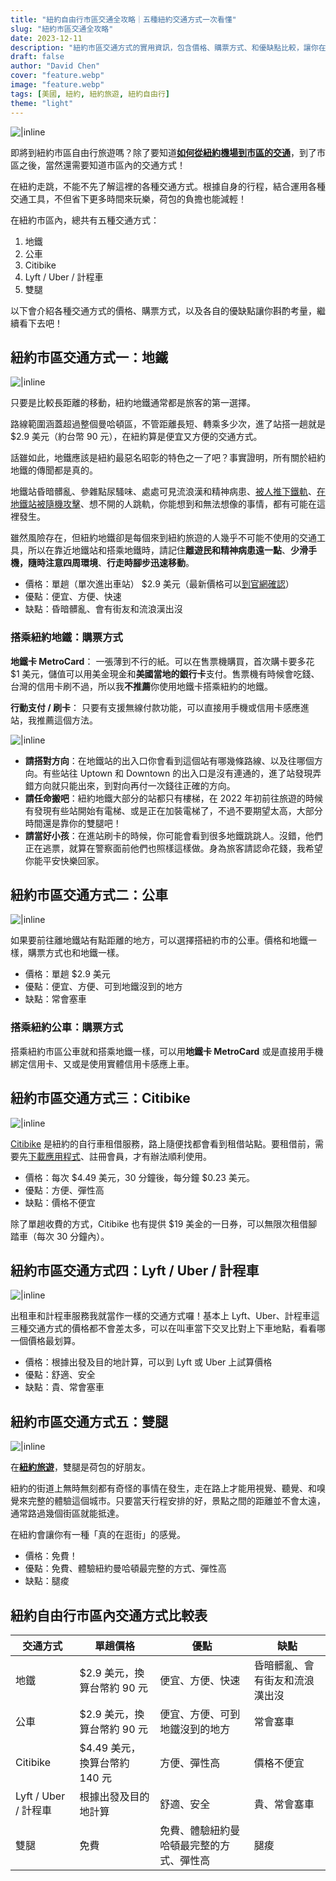 ```yaml
---
title: "紐約自由行市區交通全攻略｜五種紐約交通方式一次看懂"
slug: "紐約市區交通全攻略"
date: 2023-12-11
description: "紐約市區交通方式的實用資訊，包含價格、購票方式、和優缺點比較，讓你在紐約自由行輕鬆走跳！"
draft: false
author: "David Chen"
cover: "feature.webp"
image: "feature.webp"
tags: [美國, 紐約, 紐約旅遊, 紐約自由行]
theme: "light"
---
```


![|inline](feature.webp)

即將到紐約市區自由行旅遊嗎？除了要知道[**如何從紐約機場到市區的交通**](https://exittaiwan.com/posts/%E7%B4%90%E7%B4%84%E6%A9%9F%E5%A0%B4%E5%88%B0%E5%B8%82%E5%8D%80%E4%BA%A4%E9%80%9A%E5%85%A8%E6%94%BB%E7%95%A5/)，到了市區之後，當然還需要知道市區內的交通方式！

在紐約走跳，不能不先了解這裡的各種交通方式。根據自身的行程，結合運用各種交通工具，不但省下更多時間來玩樂，荷包的負擔也能減輕！

在紐約市區內，總共有五種交通方式：

1. 地鐵
2. 公車
3. Citibike
4. Lyft / Uber / 計程車
5. 雙腿

以下會介紹各種交通方式的價格、購票方式，以及各自的優缺點讓你斟酌考量，繼續看下去吧！

## 紐約市區交通方式一：地鐵

![|inline](metro-station-entry.webp)

只要是比較長距離的移動，紐約地鐵通常都是旅客的第一選擇。

路線範圍涵蓋超過整個曼哈頓區，不管距離長短、轉乘多少次，進了站搭一趟就是 $2.9 美元（約台幣 90 元），在紐約算是便宜又方便的交通方式。

話雖如此，地鐵應該是紐約最惡名昭彰的特色之一了吧？事實證明，所有關於紐約地鐵的傳聞都是真的。

地鐵站昏暗髒亂、參雜點尿騷味、處處可見流浪漢和精神病患、[被人推下鐵軌](https://www.insider.com/family-of-michelle-alyssa-go-speaks-out-after-deadly-attack-2022-1)、[在地鐵站被隨機攻擊](https://abc7ny.com/hammer-attack-subway-brutal-robbery-woman-new-york/11598857/)、想不開的人跳軌，你能想到和無法想像的事情，都有可能在這裡發生。

雖然風險存在，但紐約地鐵卻是每個來到紐約旅遊的人幾乎不可能不使用的交通工具，所以在靠近地鐵站和搭乘地鐵時，請記住**離遊民和精神病患遠一點**、**少滑手機，隨時注意四周環境**、**行走時腳步迅速移動**。

- 價格：單趟（單次進出車站） $2.9 美元（最新價格可以[到官網確認](https://new.mta.info/fares)）
- 優點：便宜、方便、快速
- 缺點：昏暗髒亂、會有街友和流浪漢出沒

### 搭乘紐約地鐵：購票方式

**地鐵卡 MetroCard**： 一張薄到不行的紙。可以在售票機購買，首次購卡要多花 $1 美元，儲值可以用美金現金和**美國當地的銀行卡**支付。售票機有時候會吃錢、台灣的信用卡刷不過，所以我**不推薦**你使用地鐵卡搭乘紐約的地鐵。

**行動支付 / 刷卡**： 只要有支援無線付款功能，可以直接用手機或信用卡感應進站，我推薦這個方法。

<!-- 紐約交通週票：綁定 OMNY <https://new.mta.info/fares/reduced-fare/omny> -->

![|inline](metro-gate.webp)

- **請搭對方向**：在地鐵站的出入口你會看到這個站有哪幾條路線、以及往哪個方向。有些站往 Uptown 和 Downtown 的出入口是沒有連通的，進了站發現弄錯方向就只能出來，到對向再付一次錢往正確的方向。
- **請任命搬吧**：紐約地鐵大部分的站都只有樓梯，在 2022 年初前往旅遊的時候有發現有些站開始有電梯、或是正在加裝電梯了，不過不要期望太高，大部分時間還是靠你的雙腿吧！
- **請當好小孩**：在進站刷卡的時候，你可能會看到很多地鐵跳跳人。沒錯，他們正在逃票，就算在警察面前他們也照樣這樣做。身為旅客請認命花錢，我希望你能平安快樂回家。

## 紐約市區交通方式二：公車

![|inline](bus.webp)

如果要前往離地鐵站有點距離的地方，可以選擇搭紐約市的公車。價格和地鐵一樣，購票方式也和地鐵一樣。

- 價格：單趟 $2.9 美元
- 優點：便宜、方便、可到地鐵沒到的地方
- 缺點：常會塞車

### 搭乘紐約公車：購票方式

搭乘紐約市區公車就和搭乘地鐵一樣，可以用**地鐵卡 MetroCard** 或是直接用手機綁定信用卡、又或是使用實體信用卡感應上車。

## 紐約市區交通方式三：Citibike

![|inline](citi-bike.webp)

[Citibike](https://citibikenyc.com/) 是紐約的自行車租借服務，路上隨便找都會看到租借站點。要租借前，需要先[下載應用程式](https://citibikenyc.com/how-it-works/app)、註冊會員，才有辦法順利使用。

- 價格：每次 $4.49 美元，30 分鐘後，每分鐘 $0.23 美元。
- 優點：方便、彈性高
- 缺點：價格不便宜

除了單趟收費的方式，Citibike 也有提供 $19 美金的一日券，可以無限次租借腳踏車（每次 30 分鐘內）。

## 紐約市區交通方式四：Lyft / Uber / 計程車

![|inline](taxi.webp)

出租車和計程車服務我就當作一樣的交通方式囉！基本上 Lyft、Uber、計程車這三種交通方式的價格都不會差太多，可以在叫車當下交叉比對上下車地點，看看哪一個價格最划算。

- 價格：根據出發及目的地計算，可以到 Lyft 或 Uber 上試算價格
- 優點：舒適、安全
- 缺點：貴、常會塞車

## 紐約市區交通方式五：雙腿

![|inline](street-view.webp)

在[**紐約旅遊**](https://exittaiwan.com/posts/紐約自由行旅遊/)，雙腿是荷包的好朋友。

紐約的街道上無時無刻都有奇怪的事情在發生，走在路上才能用視覺、聽覺、和嗅覺來完整的體驗這個城市。只要當天行程安排的好，景點之間的距離並不會太遠，通常路過幾個街區就能抵達。

在紐約會讓你有一種「真的在逛街」的感覺。

- 價格：免費！
- 優點：免費、體驗紐約曼哈頓最完整的方式、彈性高
- 缺點：腿痠

## 紐約自由行市區內交通方式比較表

| 交通方式 | 單趟價格 | 優點 | 缺點 | 
|---|---|---|---|
| 地鐵 | $2.9 美元，換算台幣約 90 元 | 便宜、方便、快速 | 昏暗髒亂、會有街友和流浪漢出沒 | 
| 公車 | $2.9 美元，換算台幣約 90 元 | 便宜、方便、可到地鐵沒到的地方 | 常會塞車 | 
| Citibike | $4.49 美元，換算台幣約 140 元 | 方便、彈性高 | 價格不便宜 | 
| Lyft / Uber / 計程車 | 根據出發及目的地計算 | 舒適、安全 | 貴、常會塞車 | 
| 雙腿 | 免費 | 免費、體驗紐約曼哈頓最完整的方式、彈性高 | 腿痠 | 